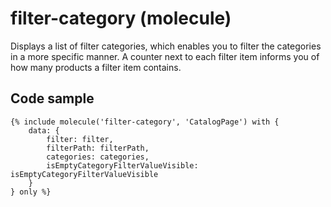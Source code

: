 # filter-category (molecule)

Displays a list of filter categories, which enables you to filter the categories in a more specific manner. A counter next to each filter item informs you of how many products a filter item contains.

## Code sample

```
{% include molecule('filter-category', 'CatalogPage') with {
    data: {
        filter: filter,
        filterPath: filterPath,
        categories: categories,
        isEmptyCategoryFilterValueVisible: isEmptyCategoryFilterValueVisible
    }
} only %}
```

